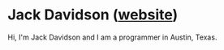 # Jack Davidson ([website](https://jackdavidson.tech))
Hi, I'm Jack Davidson and I am a programmer in Austin, Texas.
